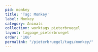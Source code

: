 ```yaml
---
pid: monkey
title: 'Tag: Monkey'
label: Monkey
category: Animals
collection: worktags_pieterbruegel
layout: tagpage_pieterbruegel
order: '106'
permalink: "/pieterbruegel/tags/monkey/"
---
```

